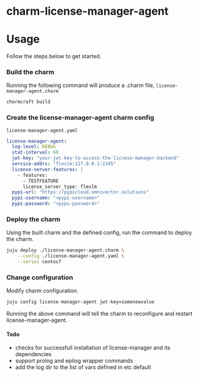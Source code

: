 # charm-license-manager-agent


# Usage
Follow the steps below to get started.

### Build the charm

Running the following command will produce a .charm file, `license-manager-agent.charm`
```bash
charmcraft build
```

### Create the license-manager-agent charm config

`license-manager-agent.yaml`

```yaml
license-manager-agent:
  log-level: DEBUG
  stat-interval: 60
  jwt-key: "your-jwt-key-to-access-the-licnese-manager-backend"
  service-addrs: "flexlm:127.0.0.1:2345"
  license-server-features: |
    - features:
      - TESTFEATURE
      license_server_type: flexlm
  pypi-url: "https://pypicloud.omnivector.solutions"
  pypi-username: "<pypi-username>"
  pypi-password: "<pypi-password>"
```

### Deploy the charm
Using the built charm and the defined config, run the command to deploy the charm.
```bash
juju deploy ./license-manager-agent.charm \
    --config ./license-manager-agent.yaml \
    --series centos7
```

### Change configuration
Modify charm configuration.
```bash
juju config license-manager-agent jwt-key=somenewvalue
```
Running the above command will tell the charm to reconfigure and restart license-manager-agent.


#### Todo
* checks for successfull installation of license-manager and its dependencies
* support prolog and epilog wrapper commands
* add the log dir to the list of vars defined in etc default

